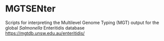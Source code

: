 # MGTSENter 
Scripts for interpreting the Multilevel Genome Typing (MGT) output for the global _Salmonella_ Enteritidis database https://mgtdb.unsw.edu.au/enteritidis/
